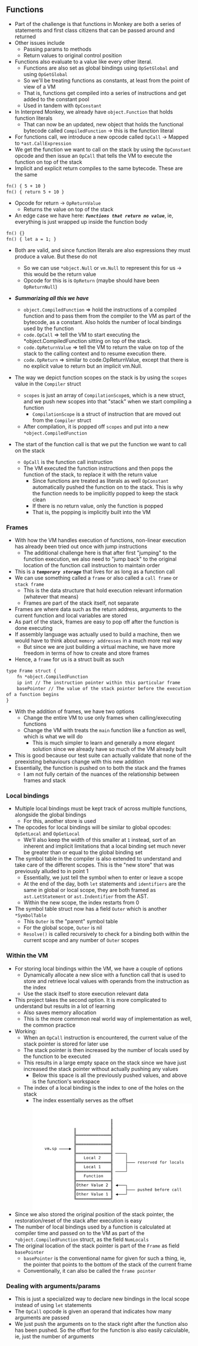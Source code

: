 ## Functions
- Part of the challenge is that functions in Monkey are both a series of statements and first class citizens that can be passed around and returned
- Other issues include
    - Passing params to methods
    - Return values to original control position
- Functions also evaluate to a value like every other literal. 
    - Functions are also set as global bindings using `OpSetGlobal` and using `OpGetGlobal`
    - So we'll be treating functions as constants, at least from the point of view of a VM
    - That is, functions get compiled into a series of instructions and get added to the constant pool
    - Used in tandem with `OpConstant`
- In Interpred Monkey, we already have `object.Function` that holds function literals
    - That can now be an updated, new object that holds the functional bytecode called `CompiledFunction` -> this is the function literal
- For functions call, we introduce a new opcode called `OpCall` -> Mapped to `*ast.CallExpression`
- We get the function we want to call on the stack by using the `OpConstant` opcode and then issue an `OpCall` that tells the VM to execute the function on top of the stack
- Implicit and explicit return compiles to the same bytecode. These are the same
```
fn() { 5 + 10 }
fn() { return 5 + 10 }
```
- Opcode for return -> `OpReturnValue`
    - Returns the value on top of the stack 
- An edge case we have here: ***`functions that return no value`***, ie, everything is just wrapped up inside the function body
``` 
fn() {}
fn() { let a = 1; }
```
- Both are valid, and since function literals are also expressions they must produce a value. But these do not
    - So we can use `*object.Null` or `vm.Null` to represent this for us -> this would be the return value
    - Opcode for this is is `OpReturn` (maybe should have been `OpReturnNull`)

- ***Summarizing all this we have***
    - `object.CompiledFunction` => hold the instructions of a compiled function and to pass them from the compiler to the VM as part of the bytecode, as a constant. Also holds the number of local bindings used by the function
    - `code.OpCall` => tell the VM to start executing the *object.CompiledFunction sitting on top of the stack.
    - `code.OpReturnValue` => tell the VM to return the value on top of the stack to the calling context and to resume execution there.
    - `code.OpReturn` => similar to code.OpReturnValue, except that there is no explicit value to return but an implicit vm.Null.

- The way we depict function scopes on the stack is by using the `scopes` value in the `Compiler` struct
    - `scopes` is just an array of `CompilationScope`s, which is a new struct, and we push new scopes into that "stack" when we start compiling a function
        - `CompilationScope` is a struct of instruction that are moved out from the `Compiler` struct
    - After compilation, it is popped off `scopes` and put into a new `*object.CompiledFunction`

- The start of the function call is that we put the function we want to call on the stack
    - `OpCall` is the function call instruction
    - The VM executed the function instructions and then pops the function of the stack, to replace it with the return value
        - Since functions are treated as literals as well `OpConstant` automatically pushed the function on to the stack. This is why the function needs to be implicitly popped to keep the stack clean 
        - If there is no return value, only the function is popped
        - That is, the popping is implicitly built into the VM


### Frames
- With how the VM handles execution of functions, non-linear execution has already been tried out once with jump instructions
    - The additional challenge here is that after first "jumping" to the function execution, we also need to "jump back" to the original location of the function call instruction to maintain order
- This is a ***`temporary storage`*** that lives for as long as a function call
- We can use something called a `frame` or also called a `call frame` or `stack frame`
    - This is the data structure that hold execution relevant information (whatever that means)
    - Frames are part of the stack itself, not separate
- Frames are where data such as the return address, arguments to the current function and local variables are stored
- As part of the stack, frames are easy to pop off after the function is done executing
- If assembly language was actually used to build a machine, then we would have to think about `memory addresses` in a much more real way
    - But since we are just building a virtual machine, we have more freedom in terms of how to create and store frames
- Hence, a `frame` for us is a struct built as such
```
type Frame struct {
    fn *object.CompiledFunction
    ip int // The instruction pointer within this particular frame
    basePointer // The value of the stack pointer before the execution of a function begins
}
```
- With the addition of frames, we have two options
    - Change the entire VM to use only frames when calling/executing functions
    - Change the VM with treats the `main` function like a function as well, which is what we will do
        - This is much simpler to learn and generally a more elegant solution since we already have so much of the VM already built
- This is good because our test suite can actually validate that none of the preexisting behaviours change with this new addition
- Essentially, the function is pushed on to both the stack and the frames
    - I am not fully certain of the nuances of the relationship between frames and stack

### Local bindings
- Multiple local bindings must be kept track of across multiple functions, alongside the global bindings
    - For this, another store is used
- The opcodes for local bindings will be similar to global opcodes: `OpSetLocal` and `OpGetLocal`
    - We'll also keep the width of this smaller at `1` instead, sort of an inherent and implicit limitations that a local binding set much never be greater than or equal to the global binding set
- The symbol table in the compiler is also extended to understand and take care of the different scopes. This is the "new store" that was previously alluded to in point 1
    - Essentially, we just tell the symbol when to enter or leave a scope
    - At the end of the day, both `let` statements and `identifiers` are the same in global or local scope, they are both framed as `ast.LetStatement` or `ast.Indentifier` from the AST. 
    - Within the new scope, the index restarts from 0
- The symbol table struct now has a field `Outer` which is another `*SymbolTable`
    - This `Outer` is the "parent" symbol table
    - For the global scope, `Outer` is nil
    - `Resolve()` is called recursively to check for a binding both within the current scope and any number of `Outer` scopes

### Within the VM
- For storing local bindings within the VM, we have a couple of options
    - Dynamically allocate a new slice with a function call that is used to store and retrieve local values with operands from the instruction as the index
    - Use the stack itself to store execution relevant data
- This project takes the second option. It is more complicated to understand but results in a lot of learning
    - Also saves memory allocation
    - This is the more commmon real world way of implementation as well, the common practice
- Working:
    - When an `OpCall` instruction is encountered, the current value of the stack pointer is stored for later use
    - The stack pointer is then increased by the number of locals used by the function to be executed
    - This results in a large empty space on the stack since we have just increased the stack pointer without actually pushing any values
        - Below this space is all the previously pushed values, and above is the function's workspace
    - The index of a local binding is the index to one of the holes on the stack 
        - The index essentially serves as the offset
    ![stackHoles](/Notes/assets/stackHoles.png)
- Since we also stored the original position of the stack pointer, the restoration/reset of the stack after execution is easy
- The number of local bindings used by a function is calculated at compiler time and passed on to the VM as part of the `*object.CompiledFunction` struct, as the field `NumLocals`
- The original location of the stack pointer is part of the `Frame` as field `basePointer`
    - `basePointer` is the conventional name for given for such a thing, ie, the pointer that points to the bottom of the stack of the current frame
    - Conventionally, it can also be called the `frame pointer`

### Dealing with arguments/params
- This is just a specialized way to declare new bindings in the local scope instead of using `let` statements
- The `OpCall` opcode is given an operand that indicates how many arguments are passed
- We just push the arguments on to the stack right after the function also has been pushed. So the offset for the function is also easily calculable, ie, just the number of arguments
